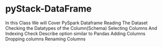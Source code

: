 # pyStack-DataFrame
In this Class We will Cover PySpark Dataframe Reading The Dataset Checking the Datatypes of the Column(Schema) Selecting Columns And Indexing Check Describe option similar to Pandas Adding Columns Dropping columns Renaming Columns

